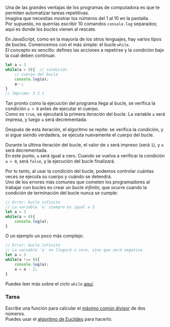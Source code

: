 Una de las grandes ventajas de los programas de computadora es que te permiten automatizar tareas repetitivas.  
Imagina que necesitas mostrar los números del 1 al 10 en la pantalla.  
Por supuesto, no querrías escribir 10 comandos `console.log` separados; aquí es donde los _bucles_ vienen al rescate.

En JavaScript, como en la mayoría de los otros lenguajes, hay varios tipos de bucles. Comencemos con el más simple: el bucle `while`.  
El concepto es sencillo: defines las acciones a repetirse y la condición bajo la cual deben continuar.

```js
let a = 3
while(a > 0){  // condición
    // cuerpo del bucle
    console.log(a);
    a--;
}
// Imprime: 3 2 1
```

Tan pronto como la ejecución del programa llega al bucle, se verifica la condición `a > 0` antes de ejecutar el cuerpo.  
Como es `true`, se ejecutará la primera _iteración_ del bucle. La variable `a` será impresa, y luego `a` será decrementada.

Después de esta iteración, el algoritmo se repite: se verifica la condición, y si sigue siendo verdadera, se ejecuta nuevamente el cuerpo del bucle.

Durante la última iteración del bucle, el valor de `a` será impreso (será `1`), y `a` será decrementada.  
En este punto, `a` será igual a cero. Cuando se vuelva a verificar la condición `a > 0`, será `false`, y la ejecución del bucle finalizará.

Por lo tanto, al usar la condición del bucle, podemos controlar cuántas veces se ejecuta su cuerpo y cuándo se detendrá.  
Uno de los errores más comunes que cometen los programadores al trabajar con bucles es crear un _bucle infinito_, que ocurre cuando la condición de terminación del bucle nunca se cumple:

```js
// Error: bucle infinito
// La variable `a` siempre es igual a 3
let a = 3
while(a > 0){
    console.log(a);
}
```

O un ejemplo un poco más complejo:

```js
// Error: bucle infinito
// La variable `a` no llegará a cero, sino que será negativa
let a = 3
while(a !== 0){
    console.log(a);
    a = a - 2;
}
```

Puedes leer más sobre el ciclo `while` [aquí](https://developer.mozilla.org/en-US/docs/Web/JavaScript/Reference/Statements/while).

### Tarea  
Escribe una función para calcular el [máximo común divisor](https://es.wikipedia.org/wiki/M%C3%A1ximo_com%C3%BAn_divisor) de dos números.  
Puedes usar el [algoritmo de Euclides](https://es.wikipedia.org/wiki/Algoritmo_de_Euclides#Implementaciones) para hacerlo.